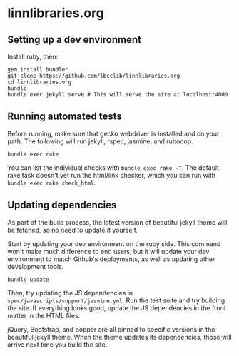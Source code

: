 # linnlibraries.org

## Setting up a dev environment

Install ruby, then:

    gem install bundler
    git clone https://github.com/lbcclib/linnlibraries.org
    cd linnlibraries.org
    bundle
    bundle exec jekyll serve # This will serve the site at localhost:4000

## Running automated tests

Before running, make sure that gecko webdriver is installed and on your path.
The following will run jekyll, rspec, jasmine, and rubocop.

    bundle exec rake

You can list the individual checks with `bundle exec rake -T`. The default rake
task doesn't yet run the html/link checker, which you can run with
`bundle exec rake check_html`.

## Updating dependencies

As part of the build process, the latest version of beautiful jekyll theme
will be fetched, so no need to update it yourself.

Start by updating your dev environment on the ruby side.  This command won't
make much difference to end users, but it will update your dev environment to
match Github's deployments, as well as updating other development tools.

    bundle update

Then, try updating the JS dependencies in `spec/javascripts/support/jasmine.yml`.
Run the test suite and try building the site.  If everything looks good, update
the JS dependencies in the front matter in the HTML files.

jQuery, Bootstrap, and popper are all pinned to specific versions in the
beautiful jekyll theme.  When the theme updates its dependencies, those will
arrive next time you build the site.

